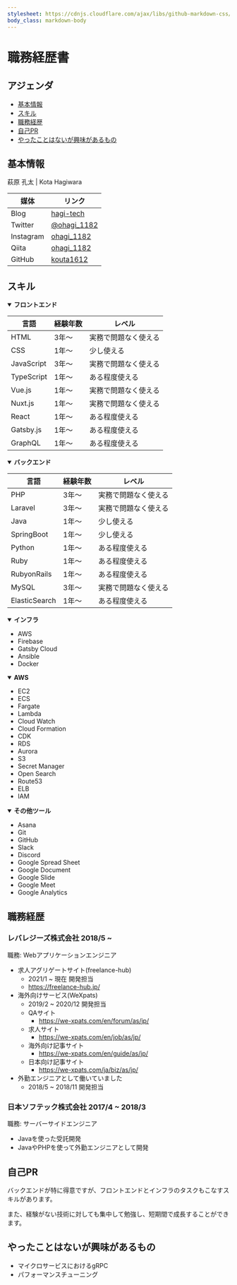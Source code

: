 ```yaml
---
stylesheet: https://cdnjs.cloudflare.com/ajax/libs/github-markdown-css/2.10.0/github-markdown.min.css
body_class: markdown-body
---
```


# 職務経歴書

## アジェンダ

- [基本情報](#基本情報) 
- [スキル](#スキル) 
- [職務経歴](#職務経歴) 
- [自己PR](#自己pr) 
- [やったことはないが興味があるもの](#やったことはないが興味があるもの)

## 基本情報

萩原 孔太 | Kota Hagiwara

|媒体|リンク|
|---|-----|
|Blog|[hagi-tech](https://hagi-tech.com/)|
|Twitter|[@ohagi_1182](https://twitter.com/ohagi_1182)|
|Instagram|[ohagi_1182](https://www.instagram.com/ohagi_1182/)|
|Qiita|[ohagi_1182](https://qiita.com/ohagi_1182)|
|GitHub|[kouta1612](https://github.com/kouta1612)|

## スキル

<details open>
<summary><strong>フロントエンド</strong></summary>

|言語|経験年数|レベル|
|---|-----|-----|
|HTML|3年〜|実務で問題なく使える|
|CSS|1年〜|少し使える|
|JavaScript|3年〜|実務で問題なく使える|
|TypeScript|1年〜|ある程度使える|
|Vue.js|1年〜|実務で問題なく使える|
|Nuxt.js|1年〜|実務で問題なく使える|
|React|1年〜|ある程度使える|
|Gatsby.js|1年〜|ある程度使える|
|GraphQL|1年〜|ある程度使える|

</details>

<details open>
<summary><strong>バックエンド</strong></summary>

|言語|経験年数|レベル|
|---|-----|-----|
|PHP|3年〜|実務で問題なく使える|
|Laravel|3年〜|実務で問題なく使える|
|Java|1年〜|少し使える|
|SpringBoot|1年〜|少し使える|
|Python|1年〜|ある程度使える|
|Ruby|1年〜|ある程度使える|
|RubyonRails|1年〜|ある程度使える|
|MySQL|3年〜|実務で問題なく使える|
|ElasticSearch|1年〜|ある程度使える|

</details>

<details open>
<summary><strong>インフラ</strong></summary>

- AWS
- Firebase
- Gatsby Cloud
- Ansible
- Docker

</details>

<details open>
<summary><strong>AWS</strong></summary>

- EC2
- ECS
- Fargate
- Lambda
- Cloud Watch
- Cloud Formation
- CDK
- RDS
- Aurora
- S3
- Secret Manager
- Open Search
- Route53
- ELB
- IAM

</details>

<details open>
<summary><strong>その他ツール</strong></summary>

- Asana
- Git
- GitHub
- Slack
- Discord
- Google Spread Sheet
- Google Document
- Google Slide
- Google Meet
- Google Analytics

</details>

## 職務経歴

### レバレジーズ株式会社 2018/5 ~

職務: Webアプリケーションエンジニア

- 求人アグリゲートサイト(freelance-hub)
  - 2021/1 ~ 現在 開発担当
  - https://freelance-hub.jp/
- 海外向けサービス(WeXpats)
  - 2019/2 ~ 2020/12 開発担当
  - QAサイト
    - https://we-xpats.com/en/forum/as/jp/
  - 求人サイト
    - https://we-xpats.com/en/job/as/jp/
  - 海外向け記事サイト
    - https://we-xpats.com/en/guide/as/jp/
  - 日本向け記事サイト
    - https://we-xpats.com/ja/biz/as/jp/
- 外勤エンジニアとして働いていました
  - 2018/5 ~ 2018/11 開発担当

### 日本ソフテック株式会社 2017/4 ~ 2018/3

職務: サーバーサイドエンジニア

- Javaを使った受託開発
- JavaやPHPを使って外勤エンジニアとして開発

## 自己PR
バックエンドが特に得意ですが、フロントエンドとインフラのタスクもこなすスキルがあります。

また、経験がない技術に対しても集中して勉強し、短期間で成長することができます。

## やったことはないが興味があるもの
- マイクロサービスにおけるgRPC
- パフォーマンスチューニング